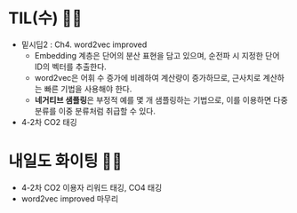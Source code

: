 # TIL(수) 🤛🏻
- 밑시딥2 : Ch4. word2vec improved
    - Embedding 계층은 단어의 분산 표현을 담고 있으며, 순전파 시 지정한 단어 ID의 벡터를 추출한다.
    - word2vec은 어휘 수 증가에 비례하여 계산량이 증가하므로, 근사치로 계산하는 빠른 기법을 사용해야 한다.
    - **네거티브 샘플링**은 부정적 예를 몇 개 샘플링하는 기법으로, 이를 이용하면 다중 분류를 이중 분류처럼 취급할 수 있다.
- 4-2차 CO2 태깅

# 내일도 화이팅 ✌🏻
- 4-2차 CO2 이용자 리워드 태깅, CO4 태깅
- word2vec improved 마무리
